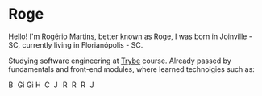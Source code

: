 # Roge

Hello! I'm Rogério Martins, better known as Roge, I was born in Joinville - SC, currently living in Florianópolis - SC.

Studying software engineering at <a href="https://www.betrybe.com">Trybe</a> course.
Already passed by fundamentals and front-end modules, where learned technolgies such as:
<div>
    <img width="14px" src="https://upload.wikimedia.org/wikipedia/commons/thumb/2/20/Bash_Logo_black_and_white_icon_only.svg/1200px-Bash_Logo_black_and_white_icon_only.svg.png" alt="Bash logo"/>
    <img width="14px" src="https://git-scm.com/images/logos/downloads/Git-Icon-1788C.png" alt="Git logo"/>
    <img width="14px" src="https://cdn-icons-png.flaticon.com/512/25/25231.png" alt="Github logo"/>
    <img width="14px" src="https://user-images.githubusercontent.com/66702716/139485067-114e28cf-fe6a-4465-bd8c-6ce69f6993c7.png" alt="HTML logo"/>
    <img width="14px" src="https://upload.wikimedia.org/wikipedia/commons/thumb/3/3d/CSS.3.svg/1200px-CSS.3.svg.png" alt="CSS3 logo"/>
    <img width="14px" src="https://upload.wikimedia.org/wikipedia/commons/thumb/9/99/Unofficial_JavaScript_logo_2.svg/2048px-Unofficial_JavaScript_logo_2.svg.png" alt="JavaScript logo"/>
    <img width="14px" src="https://upload.wikimedia.org/wikipedia/commons/thumb/a/a7/React-icon.svg/1280px-React-icon.svg.png" alt="ReactJs logo"/>
    <img width="14px" src="https://seeklogo.com/images/R/redux-logo-9CA6836C12-seeklogo.com.png" alt="Redux logo"/>
    <img width="14px" src="https://testing-library.com/img/octopus-128x128.png" alt="React Testing Library logo"/>
    <img width="14px" src="https://seeklogo.com/images/J/jest-logo-F9901EBBF7-seeklogo.com.png" alt="Jest logo"/>
</div>
